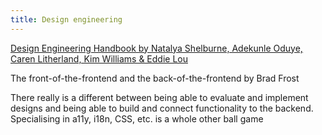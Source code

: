 ```yaml
---
title: Design engineering
---
```


[Design Engineering Handbook by Natalya Shelburne, Adekunle Oduye, Caren Litherland, Kim Williams & Eddie Lou](https://books.apple.com/au/audiobook/design-engineering-handbook/id1527368573)

The front-of-the-frontend and the back-of-the-frontend by Brad Frost

There really is a different between being able to evaluate and implement designs and being able to build and connect functionality to the backend.
Specialising in a11y, i18n, CSS, etc. is a whole other ball game